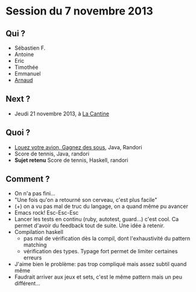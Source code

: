 # Session du 7 novembre 2013

## Qui ?

* Sébastien F.
* Antoine
* Eric
* Timothée
* Emmanuel
* [Arnaud](http://github.com/abailly)

## Next ?

* Jeudi 21 novembre 2013, à [La Cantine](http://cantine.atlantic2.org/evenements/coding-dojo-4/)

## Quoi ?

* [Louez votre avion, Gagnez des sous](http://wiki.agile-france.org/cgi-bin/wiki.pl?DojoDeveloppement/LouezVotreAvionEtGagnezDesSous), Java, Randori
* Score de tennis, Java, randori
* **Sujet retenu** Score de tennis, Haskell, randori

## Comment ?

* On n'a pas fini...
* "Une fois qu'on a retourné son cerveau, c'est plus facile"
* (+) on a vu pas mal de truc du langage, on a quand même pu avancer
* Emacs rock! Esc-Esc-Esc
* Lancer les tests en continu (ruby, autotest, guard...) c'est cool. Ca permet d'avoir du feedback tout de suite. Une idée à retenir.
* Compilation haskell
    * pas mal de vérification dès la compil, dont l'exhaustivité du pattern matching
    * vérification des types. Typage fort permet de limiter certaines erreurs
* J'aime bien le problème: pas trop compliqué mais assez subtil quand même
* Faudrait arriver aux jeux et sets, c'est le même pattern mais un peu différent... 

